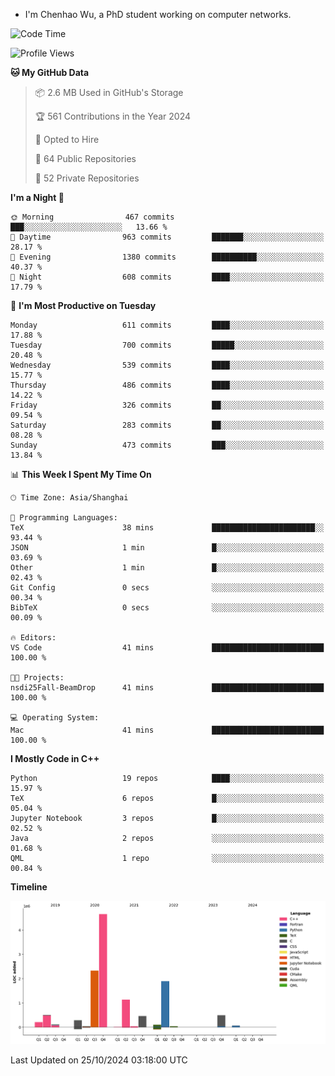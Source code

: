 - I'm Chenhao Wu, a PhD student working on computer networks.

<!--START_SECTION:waka-->
![Code Time](http://img.shields.io/badge/Code%20Time-2%20hrs%2019%20mins-blue)

![Profile Views](http://img.shields.io/badge/Profile%20Views-0-blue)

**🐱 My GitHub Data** 

> 📦 2.6 MB Used in GitHub's Storage 
 > 
> 🏆 561 Contributions in the Year 2024
 > 
> 💼 Opted to Hire
 > 
> 📜 64 Public Repositories 
 > 
> 🔑 52 Private Repositories 
 > 
**I'm a Night 🦉** 

```text
🌞 Morning                467 commits         ███░░░░░░░░░░░░░░░░░░░░░░   13.66 % 
🌆 Daytime                963 commits         ███████░░░░░░░░░░░░░░░░░░   28.17 % 
🌃 Evening                1380 commits        ██████████░░░░░░░░░░░░░░░   40.37 % 
🌙 Night                  608 commits         ████░░░░░░░░░░░░░░░░░░░░░   17.79 % 
```
📅 **I'm Most Productive on Tuesday** 

```text
Monday                   611 commits         ████░░░░░░░░░░░░░░░░░░░░░   17.88 % 
Tuesday                  700 commits         █████░░░░░░░░░░░░░░░░░░░░   20.48 % 
Wednesday                539 commits         ████░░░░░░░░░░░░░░░░░░░░░   15.77 % 
Thursday                 486 commits         ████░░░░░░░░░░░░░░░░░░░░░   14.22 % 
Friday                   326 commits         ██░░░░░░░░░░░░░░░░░░░░░░░   09.54 % 
Saturday                 283 commits         ██░░░░░░░░░░░░░░░░░░░░░░░   08.28 % 
Sunday                   473 commits         ███░░░░░░░░░░░░░░░░░░░░░░   13.84 % 
```


📊 **This Week I Spent My Time On** 

```text
🕑︎ Time Zone: Asia/Shanghai

💬 Programming Languages: 
TeX                      38 mins             ███████████████████████░░   93.44 % 
JSON                     1 min               █░░░░░░░░░░░░░░░░░░░░░░░░   03.69 % 
Other                    1 min               █░░░░░░░░░░░░░░░░░░░░░░░░   02.43 % 
Git Config               0 secs              ░░░░░░░░░░░░░░░░░░░░░░░░░   00.34 % 
BibTeX                   0 secs              ░░░░░░░░░░░░░░░░░░░░░░░░░   00.09 % 

🔥 Editors: 
VS Code                  41 mins             █████████████████████████   100.00 % 

🐱‍💻 Projects: 
nsdi25Fall-BeamDrop      41 mins             █████████████████████████   100.00 % 

💻 Operating System: 
Mac                      41 mins             █████████████████████████   100.00 % 
```

**I Mostly Code in C++** 

```text
Python                   19 repos            ████░░░░░░░░░░░░░░░░░░░░░   15.97 % 
TeX                      6 repos             █░░░░░░░░░░░░░░░░░░░░░░░░   05.04 % 
Jupyter Notebook         3 repos             █░░░░░░░░░░░░░░░░░░░░░░░░   02.52 % 
Java                     2 repos             ░░░░░░░░░░░░░░░░░░░░░░░░░   01.68 % 
QML                      1 repo              ░░░░░░░░░░░░░░░░░░░░░░░░░   00.84 % 
```



**Timeline**

![Lines of Code chart](https://raw.githubusercontent.com/Vito-Swift/Vito-Swift/main/assets/bar_graph.png)


 Last Updated on 25/10/2024 03:18:00 UTC
<!--END_SECTION:waka-->
